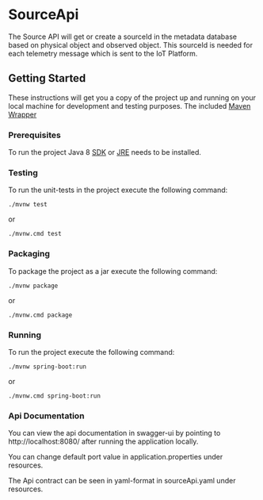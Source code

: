 # SourceApi
The Source API will get or create a sourceId in the metadata database based on physical object and observed object.
This sourceId is needed for each telemetry message which is sent to the IoT Platform.

## Getting Started
These instructions will get you a copy of the project up and running on your local machine for development and testing purposes. The included [Maven Wrapper]((https://github.com/takari/maven-wrapper)) 

### Prerequisites

To run the project Java 8 [SDK](https://www.oracle.com/technetwork/java/javase/downloads/jdk8-downloads-2133151.html) or [JRE](https://www.oracle.com/technetwork/java/javase/downloads/jre8-downloads-2133155.html) needs to be installed.

### Testing

To run the unit-tests in the project execute the following command:

```
./mvnw test
```

or

```
./mvnw.cmd test
```

### Packaging

To package the project as a jar execute the following command:

```
./mvnw package
```

or

```
./mvnw.cmd package
```

### Running

To run the project execute the following command:

```
./mvnw spring-boot:run
```
or
```
./mvnw.cmd spring-boot:run
```

### Api Documentation

You can view the api documentation in swagger-ui by pointing to  
http://localhost:8080/ after running the application locally.

You can change default port value in application.properties under resources.

The Api contract can be seen in yaml-format in sourceApi.yaml under resources.

